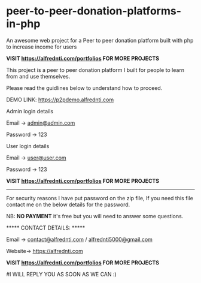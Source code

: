 # peer-to-peer-donation-platforms-in-php
An awesome web project for a Peer to peer donation platform built with php to increase income for users

****VISIT https://alfrednti.com/portfolios FOR MORE PROJECTS****

This project is a peer to peer donation platform I built for people to learn from and use themselves.

Please read the guidlines below to understand how to proceed.




DEMO LINK:
https://p2pdemo.alfrednti.com

Admin login details

Email -> admin@admin.com

Password -> 123


User login details

Email -> user@user.com

Password -> 123

****VISIT https://alfrednti.com/portfolios FOR MORE PROJECTS****


---------------------------------------------------------------------

For security reasons I have put password on the zip file, If you need this file contact me on the below details for the password. 

NB: **NO PAYMENT** it's free but you will need to answer some questions.

***** CONTACT DETAILS: *****  

Email -> contact@alfrednti.com / alfrednti5000@gmail.com

Website-> https://alfrednti.com


****VISIT https://alfrednti.com/portfolios FOR MORE PROJECTS****


#I WILL REPLY YOU AS SOON AS WE CAN :)
